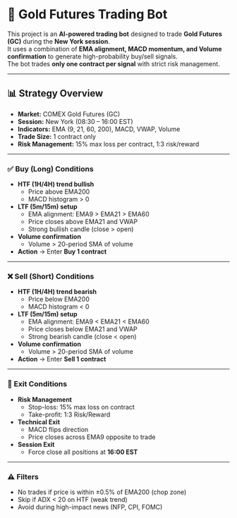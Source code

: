 # 🤖 Gold Futures Trading Bot

This project is an **AI-powered trading bot** designed to trade **Gold Futures (GC)** during the **New York session**.  
It uses a combination of **EMA alignment, MACD momentum, and Volume confirmation** to generate high-probability buy/sell signals.  
The bot trades **only one contract per signal** with strict risk management.

---

## 📊 Strategy Overview

- **Market:** COMEX Gold Futures (GC)  
- **Session:** New York (08:30 – 16:00 EST)  
- **Indicators:** EMA (9, 21, 60, 200), MACD, VWAP, Volume  
- **Trade Size:** 1 contract only  
- **Risk Management:** 15% max loss per contract, 1:3 risk/reward  

---

### ✅ Buy (Long) Conditions
- **HTF (1H/4H) trend bullish**  
  - Price above EMA200  
  - MACD histogram > 0  
- **LTF (5m/15m) setup**  
  - EMA alignment: EMA9 > EMA21 > EMA60  
  - Price closes above EMA21 and VWAP  
  - Strong bullish candle (close > open)  
- **Volume confirmation**  
  - Volume > 20-period SMA of volume  
- **Action** → Enter **Buy 1 contract**  

---

### ❌ Sell (Short) Conditions
- **HTF (1H/4H) trend bearish**  
  - Price below EMA200  
  - MACD histogram < 0  
- **LTF (5m/15m) setup**  
  - EMA alignment: EMA9 < EMA21 < EMA60  
  - Price closes below EMA21 and VWAP  
  - Strong bearish candle (close < open)  
- **Volume confirmation**  
  - Volume > 20-period SMA of volume  
- **Action** → Enter **Sell 1 contract**  

---

### 🏁 Exit Conditions
- **Risk Management**
  - Stop-loss: 15% max loss on contract  
  - Take-profit: 1:3 Risk/Reward  
- **Technical Exit**
  - MACD flips direction  
  - Price closes across EMA9 opposite to trade  
- **Session Exit**
  - Force close all positions at **16:00 EST**  

---

### ⚠️ Filters
- No trades if price is within ±0.5% of EMA200 (chop zone)  
- Skip if ADX < 20 on HTF (weak trend)  
- Avoid during high-impact news (NFP, CPI, FOMC)


